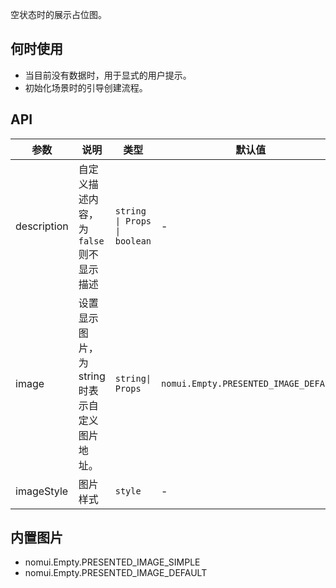 空状态时的展示占位图。

## 何时使用

- 当目前没有数据时，用于显式的用户提示。
- 初始化场景时的引导创建流程。

## API

| 参数 | 说明 | 类型 | 默认值 |
| --- | --- | --- | --- |
| description | 自定义描述内容，为`false`则不显示描述 | `string \| Props \| boolean` | - |
| image | 设置显示图片，为 string 时表示自定义图片地址。 | `string\| Props` | `nomui.Empty.PRESENTED_IMAGE_DEFAULT` |
| imageStyle | 图片样式 | `style` | - |

## 内置图片

- nomui.Empty.PRESENTED_IMAGE_SIMPLE
- nomui.Empty.PRESENTED_IMAGE_DEFAULT
